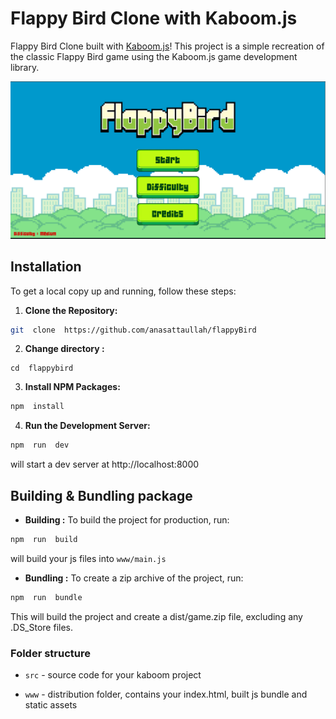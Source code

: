 
# Flappy Bird Clone with Kaboom.js

Flappy Bird Clone built with [Kaboom.js](https://kaboomjs.com/)! This project is a simple recreation of the classic Flappy Bird game using the Kaboom.js game development library.

![flappy bird game](/www/sprites/screenshot.png)

## Installation

To get a local copy up and running, follow these steps:

1.  **Clone the Repository:**

```sh
git  clone  https://github.com/anasattaullah/flappyBird
```
2. **Change directory :**
```
cd  flappybird
```

3.  **Install NPM Packages:**

```sh
npm  install    
```
4.  **Run the Development Server:**
```sh
npm  run  dev
```
  will start a dev server at http://localhost:8000


## Building & Bundling package
- **Building :**
To build the project for production, run:
```sh
npm  run  build
```

will build your js files into `www/main.js`


- **Bundling :**
To create a zip archive of the project, run:

```sh
npm  run  bundle
```

This will build the project and create a dist/game.zip file, excluding any .DS_Store files.
### Folder structure

  

-  `src` - source code for your kaboom project

-  `www` - distribution folder, contains your index.html, built js bundle and static assets
